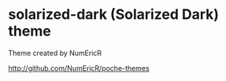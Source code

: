 # solarized-dark (Solarized Dark) theme


Theme created by NumEricR

http://github.com/NumEricR/poche-themes
